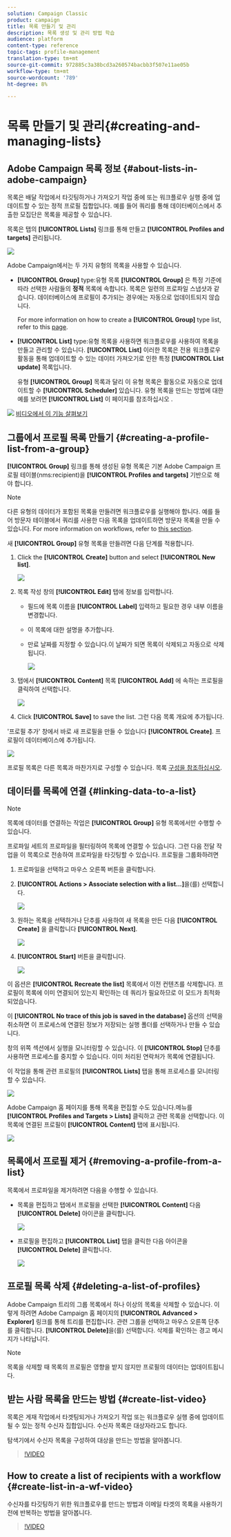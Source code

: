 ```yaml
---
solution: Campaign Classic
product: campaign
title: 목록 만들기 및 관리
description: 목록 생성 및 관리 방법 학습
audience: platform
content-type: reference
topic-tags: profile-management
translation-type: tm+mt
source-git-commit: 972885c3a38bcd3a260574bacbb3f507e11ae05b
workflow-type: tm+mt
source-wordcount: '789'
ht-degree: 8%

---
```



# 목록 만들기 및 관리{#creating-and-managing-lists}

## Adobe Campaign 목록 정보 {#about-lists-in-adobe-campaign}

목록은 배달 작업에서 타깃팅하거나 가져오기 작업 중에 또는 워크플로우 실행 중에 업데이트할 수 있는 정적 프로필 집합입니다. 예를 들어 쿼리를 통해 데이터베이스에서 추출한 모집단은 목록을 제공할 수 있습니다.

목록은 탭의 **[!UICONTROL Lists]** 링크를 통해 만들고 **[!UICONTROL Profiles and targets]** 관리됩니다.

![](assets/s_ncs_user_interface_group_link.png)

Adobe Campaign에서는 두 가지 유형의 목록을 사용할 수 있습니다.

* **[!UICONTROL Group]** type:유형 목록 **[!UICONTROL Group]** 은 특정 기준에 따라 선택한 사람들의 **정적** 목록에 속합니다. 목록은 일련의 프로파일 스냅샷과 같습니다. 데이터베이스에 프로필이 추가되는 경우에는 자동으로 업데이트되지 않습니다.

   For more information on how to create a **[!UICONTROL Group]** type list, refer to this [page](#creating-a-profile-list-from-a-group).

* **[!UICONTROL List]** type:유형 목록을 사용하면 워크플로우를 사용하여 목록을 만들고 관리할 수 있습니다. **[!UICONTROL List]** 이러한 목록은 전용 워크플로우 활동을 통해 업데이트할 수 있는 데이터 가져오기로 인한 특정 **[!UICONTROL List update]** 목록입니다.

   유형 **[!UICONTROL Group]** 목록과 달리 이 유형 목록은 활동으로 자동으로 업데이트할 수 **[!UICONTROL Scheduler]** 있습니다. 유형 목록을 만드는 방법에 대한 예를 보려면 **[!UICONTROL List]** 이 페이지를 참조하십시오 [](../../workflow/using/list-update.md).

![](assets/do-not-localize/how-to-video.png) [비디오에서 이 기능 살펴보기](#create-list-video)

## 그룹에서 프로필 목록 만들기 {#creating-a-profile-list-from-a-group}

**[!UICONTROL Group]** 링크를 통해 생성된 유형 목록은 기본 Adobe Campaign 프로필 테이블(nms:recipient)을 **[!UICONTROL Profiles and targets]** 기반으로 해야 합니다.

>[!NOTE]
>
>다른 유형의 데이터가 포함된 목록을 만들려면 워크플로우를 실행해야 합니다. 예를 들어 방문자 테이블에서 쿼리를 사용한 다음 목록을 업데이트하면 방문자 목록을 만들 수 있습니다. For more information on workflows, refer to [this section](../../workflow/using/about-workflows.md).

새 **[!UICONTROL Group]** 유형 목록을 만들려면 다음 단계를 적용합니다.

1. Click the **[!UICONTROL Create]** button and select **[!UICONTROL New list]**.

   ![](assets/s_ncs_user_new_group.png)

1. 목록 작성 창의 **[!UICONTROL Edit]** 탭에 정보를 입력합니다.

   * 필드에 목록 이름을 **[!UICONTROL Label]** 입력하고 필요한 경우 내부 이름을 변경합니다.
   * 이 목록에 대한 설명을 추가합니다.
   * 만료 날짜를 지정할 수 있습니다.이 날짜가 되면 목록이 삭제되고 자동으로 삭제됩니다.

      ![](assets/list_expiration_date.png)

1. 탭에서 **[!UICONTROL Content]** 목록 **[!UICONTROL Add]** 에 속하는 프로필을 클릭하여 선택합니다.

   ![](assets/s_ncs_user_add_group.png)

1. Click **[!UICONTROL Save]** to save the list. 그런 다음 목록 개요에 추가됩니다.

&#39;프로필 추가&#39; 창에서 바로 새 프로필을 만들 수 있습니다 **[!UICONTROL Create]**. 프로필이 데이터베이스에 추가됩니다.

![](assets/s_ncs_user_new_recipient_from_group.png)

프로필 목록은 다른 목록과 마찬가지로 구성할 수 있습니다. 목록 [구성을 참조하십시오](../../platform/using/adobe-campaign-workspace.md#configuring-lists).

## 데이터를 목록에 연결 {#linking-data-to-a-list}

>[!NOTE]
>
>목록에 데이터를 연결하는 작업은 **[!UICONTROL Group]** 유형 목록에서만 수행할 수 있습니다.

프로파일 세트의 프로파일을 필터링하여 목록에 연결할 수 있습니다. 그런 다음 전달 작업을 이 목록으로 전송하여 프로파일을 타깃팅할 수 있습니다. 프로필을 그룹화하려면

1. 프로파일을 선택하고 마우스 오른쪽 버튼을 클릭합니다.
1. **[!UICONTROL Actions > Associate selection with a list...]**&#x200B;을(를) 선택합니다.

   ![](assets/s_ncs_user_add_selection_to_group.png)

1. 원하는 목록을 선택하거나 단추를 사용하여 새 목록을 만든 다음 **[!UICONTROL Create]** 을 클릭합니다 **[!UICONTROL Next]**.

   ![](assets/s_ncs_user_add_selection_to_group_2.png)

1. **[!UICONTROL Start]** 버튼을 클릭합니다.

   ![](assets/s_ncs_user_add_selection_to_group_3.png)

이 옵션은 **[!UICONTROL Recreate the list]** 목록에서 이전 컨텐츠를 삭제합니다. 프로필이 목록에 이미 연결되어 있는지 확인하는 데 쿼리가 필요하므로 이 모드가 최적화되었습니다.

이 **[!UICONTROL No trace of this job is saved in the database]** 옵션의 선택을 취소하면 이 프로세스에 연결된 정보가 저장되는 실행 폴더를 선택하거나 만들 수 있습니다.

창의 위쪽 섹션에서 실행을 모니터링할 수 있습니다. 이 **[!UICONTROL Stop]** 단추를 사용하면 프로세스를 중지할 수 있습니다. 이미 처리된 연락처가 목록에 연결됩니다.

이 작업을 통해 관련 프로필의 **[!UICONTROL Lists]** 탭을 통해 프로세스를 모니터링할 수 있습니다.

![](assets/s_ncs_user_add_selection_to_group_4.png)

Adobe Campaign 홈 페이지를 통해 목록을 편집할 수도 있습니다.메뉴를 **[!UICONTROL Profiles and Targets > Lists]** 클릭하고 관련 목록을 선택합니다. 이 목록에 연결된 프로필이 **[!UICONTROL Content]** 탭에 표시됩니다.

![](assets/s_ncs_user_add_selection_to_group_5.png)

## 목록에서 프로필 제거 {#removing-a-profile-from-a-list}

목록에서 프로파일을 제거하려면 다음을 수행할 수 있습니다.

* 목록을 편집하고 탭에서 프로필을 선택한 **[!UICONTROL Content]** 다음 **[!UICONTROL Delete]** 아이콘을 클릭합니다.

   ![](assets/list_remove_a_recipient.png)

* 프로필을 편집하고 **[!UICONTROL List]** 탭을 클릭한 다음 아이콘을 **[!UICONTROL Delete]** 클릭합니다.

   ![](assets/recipient_remove_a_list.png)

## 프로필 목록 삭제 {#deleting-a-list-of-profiles}

Adobe Campaign 트리의 그룹 목록에서 하나 이상의 목록을 삭제할 수 있습니다. 이렇게 하려면 Adobe Campaign 홈 페이지의 **[!UICONTROL Advanced > Explorer]** 링크를 통해 트리를 편집합니다. 관련 그룹을 선택하고 마우스 오른쪽 단추를 클릭합니다. **[!UICONTROL Delete]**&#x200B;을(를) 선택합니다. 삭제를 확인하는 경고 메시지가 나타납니다.

>[!NOTE]
>
>목록을 삭제할 때 목록의 프로필은 영향을 받지 않지만 프로필의 데이터는 업데이트됩니다.

## 받는 사람 목록을 만드는 방법 {#create-list-video}

목록은 게재 작업에서 타겟팅되거나 가져오기 작업 또는 워크플로우 실행 중에 업데이트될 수 있는 정적 수신자 집합입니다. 수신자 목록은 대상자라고도 합니다.

탐색기에서 수신자 목록을 구성하여 대상을 만드는 방법을 알아봅니다.

>[!VIDEO](https://video.tv.adobe.com/v/25602/quality=12)

## How to create a list of recipients with a workflow {#create-list-in-a-wf-video}

수신자를 타깃팅하기 위한 워크플로우를 만드는 방법과 이메일 타겟의 목록을 사용하기 전에 반복하는 방법을 알아봅니다.

>[!VIDEO](https://video.tv.adobe.com/v/25603?quality=12)
